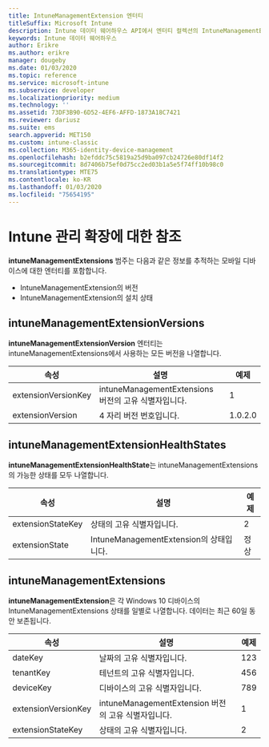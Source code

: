 ```yaml
---
title: IntuneManagementExtension 엔터티
titleSuffix: Microsoft Intune
description: Intune 데이터 웨어하우스 API에서 엔터티 컬렉션의 IntuneManagementExtension 엔터티 범주에 대한 참조 항목입니다.
keywords: Intune 데이터 웨어하우스
author: Erikre
ms.author: erikre
manager: dougeby
ms.date: 01/03/2020
ms.topic: reference
ms.service: microsoft-intune
ms.subservice: developer
ms.localizationpriority: medium
ms.technology: ''
ms.assetid: 73DF3B90-6D52-4EF6-AFFD-1873A18C7421
ms.reviewer: dariusz
ms.suite: ems
search.appverid: MET150
ms.custom: intune-classic
ms.collection: M365-identity-device-management
ms.openlocfilehash: b2efddc75c5819a25d9ba097cb24726e80df14f2
ms.sourcegitcommit: 8d7406b75ef0d75cc2ed03b1a5e5f74ff10b98c0
ms.translationtype: MTE75
ms.contentlocale: ko-KR
ms.lasthandoff: 01/03/2020
ms.locfileid: "75654195"
---
```

# <a name="reference-for-intune-management-extensions"></a>Intune 관리 확장에 대한 참조

**intuneManagementExtensions** 범주는 다음과 같은 정보를 추적하는 모바일 디바이스에 대한 엔터티를 포함합니다.

- IntuneManagementExtension의 버전
- IntuneManagementExtension의 설치 상태

## <a name="intunemanagementextensionversions"></a>intuneManagementExtensionVersions

**intuneManagementExtensionVersion** 엔터티는 intuneManagementExtensions에서 사용하는 모든 버전을 나열합니다.

| 속성  | 설명 | 예제 |
|---------|------------|--------|
| extensionVersionKey |intuneManagementExtensions 버전의 고유 식별자입니다. | 1 |
| extensionVersion |4 자리 버전 번호입니다. |1.0.2.0 |

## <a name="intunemanagementextensionhealthstates"></a>intuneManagementExtensionHealthStates

**intuneManagementExtensionHealthState**는 intuneManagementExtensions의 가능한 상태를 모두 나열합니다.

| 속성  | 설명 | 예제 |
|---------|------------|--------|
| extensionStateKey |상태의 고유 식별자입니다. | 2 |
| extensionState |IntuneManagementExtension의 상태입니다. | 정상 |

## <a name="intunemanagementextensions"></a>intuneManagementExtensions

**intuneManagementExtension**은 각 Windows 10 디바이스의 IntuneManagementExtensions 상태를 일별로 나열합니다.
데이터는 최근 60일 동안 보존됩니다. 


|      속성       |                         설명                         | 예제 |
|---------------------|-------------------------------------------------------------|---------|
|       dateKey       |               날짜의 고유 식별자입니다.                |   123   |
|      tenantKey      |              테넌트의 고유 식별자입니다.               |   456   |
|      deviceKey      |              디바이스의 고유 식별자입니다.               |   789   |
| extensionVersionKey | intuneManagementExtension 버전의 고유 식별자입니다. |    1    |
|  extensionStateKey  |             상태의 고유 식별자입니다.              |    2    |

